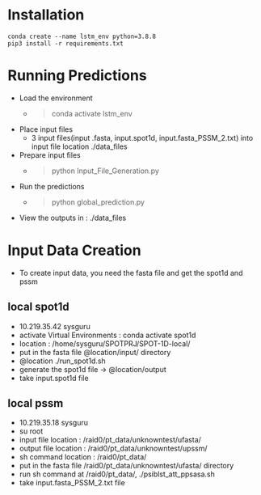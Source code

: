 # Installation

    conda create --name lstm_env python=3.8.8
    pip3 install -r requirements.txt

# Running Predictions

* Load the environment
  * > conda activate lstm_env
* Place input files
  * 3 input files(input .fasta, input.spot1d, input.fasta_PSSM_2.txt) into input file location ./data_files
* Prepare input files 
  * > python Input_File_Generation.py
* Run the predictions
  * > python global_prediction.py
* View the outputs in : ./data_files

# Input Data Creation

* To create input data, you need the fasta file and get the spot1d and pssm

## local spot1d 
* 10.219.35.42 sysguru
* activate Virtual Environments : conda activate spot1d
* location : /home/sysguru/SPOTPRJ/SPOT-1D-local/
* put in the fasta file @location/input/ directory
* @location ./run_spot1d.sh
* generate the spot1d file -> @location/output
* take input.spot1d file

## local pssm
* 10.219.35.18 sysguru
* su root
* input file location : /raid0/pt_data/unknowntest/ufasta/
* output file location : /raid0/pt_data/unknowntest/upssm/
* sh command location : /raid0/pt_data/
* put in the fasta file /raid0/pt_data/unknowntest/ufasta/ directory
* run sh command at /raid0/pt_data/, ./psiblst_att_ppsasa.sh
* take input.fasta_PSSM_2.txt file
